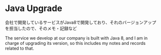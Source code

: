 # Java Upgrade
会社で開発しているサービスがJava8で開発しており、それのバージョンアップを担当したので、そのメモ・記録など  
  
The service we develop at our company is built with Java 8, and I am in charge of upgrading its version, so this includes my notes and records related to that.
